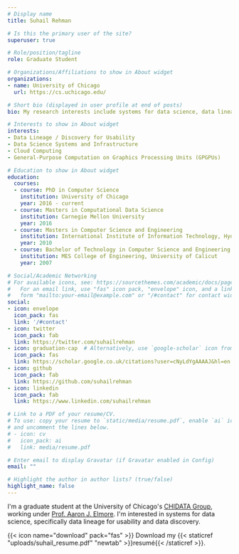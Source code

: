 ```yaml
---
# Display name
title: Suhail Rehman

# Is this the primary user of the site?
superuser: true

# Role/position/tagline
role: Graduate Student

# Organizations/Affiliations to show in About widget
organizations:
- name: University of Chicago
  url: https://cs.uchicago.edu/

# Short bio (displayed in user profile at end of posts)
bio: My research interests include systems for data science, data lineage, cloud computing, and GPGPUs

# Interests to show in About widget
interests:
- Data Lineage / Discovery for Usability
- Data Science Systems and Infrastructure
- Cloud Computing
- General-Purpose Computation on Graphics Processing Units (GPGPUs)

# Education to show in About widget
education:
  courses:
  - course: PhD in Computer Science
    institution: University of Chicago
    year: 2016 - current
  - course: Masters in Computational Data Science
    institution: Carnegie Mellon University
    year: 2016
  - course: Masters in Computer Science and Engineering
    institution: International Institute of Information Technology, Hyderabad
    year: 2010
  - course: Bachelor of Technology in Computer Science and Engineering
    institution: MES College of Engineering, University of Calicut
    year: 2007

# Social/Academic Networking
# For available icons, see: https://sourcethemes.com/academic/docs/page-builder/#icons
#   For an email link, use "fas" icon pack, "envelope" icon, and a link in the
#   form "mailto:your-email@example.com" or "/#contact" for contact widget.
social:
- icon: envelope
  icon_pack: fas
  link: '/#contact'
- icon: twitter
  icon_pack: fab
  link: https://twitter.com/suhailrehman
- icon: graduation-cap  # Alternatively, use `google-scholar` icon from `ai` icon pack
  icon_pack: fas
  link: https://scholar.google.co.uk/citations?user=cNyLdYgAAAAJ&hl=en
- icon: github
  icon_pack: fab
  link: https://github.com/suhailrehman
- icon: linkedin
  icon_pack: fab
  link: https://www.linkedin.com/suhailrehman

# Link to a PDF of your resume/CV.
# To use: copy your resume to `static/media/resume.pdf`, enable `ai` icons in `params.toml`,
# and uncomment the lines below.
# - icon: cv
#   icon_pack: ai
#   link: media/resume.pdf

# Enter email to display Gravatar (if Gravatar enabled in Config)
email: ""

# Highlight the author in author lists? (true/false)
highlight_name: false
---
```


I'm a graduate student at the University of Chicago's <a href="https://uchi-db.github.io/chidatasite/index.html">CHIDATA Group</a>, working under <a href="http://people.cs.uchicago.edu/~aelmore/">Prof. Aaron J. Elmore</a>. I'm interested in systems for data science, specifically data lineage for usability and data discovery.

{{< icon name="download" pack="fas" >}} Download my {{< staticref "uploads/suhail_resume.pdf" "newtab" >}}resumé{{< /staticref >}}.
